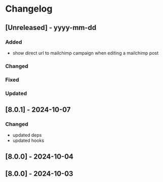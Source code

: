 # Changelog
## [Unreleased] - yyyy-mm-dd

### Added
- show direct url to mailchimp campaign when editing a mailchimp post

### Changed

### Fixed

### Updated

## [8.0.1] - 2024-10-07


### Changed
- updated deps
- updated hooks

## [8.0.0] - 2024-10-04


## [8.0.0] - 2024-10-03
